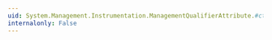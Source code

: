 ```yaml
---
uid: System.Management.Instrumentation.ManagementQualifierAttribute.#ctor(System.String)
internalonly: False
---
```

